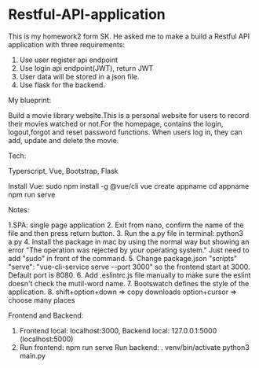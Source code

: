 # Restful-API-application

This is my homework2 form SK. He asked me to make a build a Restful API application with three requirements:
1. Use user register api endpoint
2. Use login api endpoint(JWT), return JWT
3. User data will be stored in a json file.
4. Use flask for the backend.

My blueprint:

Build a movie library website.This is a personal website for users to record their movies watched or not.For the homepage, contains the login, logout,forgot and reset password functions. When users log in, they can add, update and  delete the movie.

Tech:

Typerscript, Vue, Bootstrap, Flask

Install Vue:
sudo npm install -g @vue/cli
vue create appname
cd appname
npm run serve


Notes:

1.SPA: single page application
2. Exit from nano, confirm the name of the file and then press return button.
3. Run the a.py file in terminal: python3 a.py
4. Install the package in mac by using the normal way but showing an error "The operation was rejected by your operating system." Just need to add "sudo" in front of the command.
5. Change package.json "scripts" "serve": "vue-cli-service serve --port 3000" so the frontend start at 3000. Default port is 8080.
6. Add .eslintrc.js file manually to make sure the eslint doesn't check the mutil-word name.
7. Bootswatch defines the style of the application.
8. shift+option+down => copy downloads
   option+cursor => choose many places


Frontend and Backend:

1. Frontend local: localhost:3000,
   Backend local: 127.0.0.1:5000 (localhost:5000)
2. Run frontend: npm run serve
   Run backend: . venv/bin/activate
                python3 main.py
